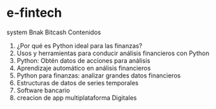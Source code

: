 # e-fintech
system Bnak Bitcash
Contenidos
1. ¿Por qué es Python ideal para las finanzas?
2. Usos y herramientas para conducir análisis financieros con Python
3. Python: Obtén datos de acciones para análisis
4. Aprendizaje automático en análisis financieros
5. Python para finanzas: analizar grandes datos financieros
6. Estructuras de datos de series temporales
7. Software bancario
8. creacion de app multiplataforma Digitales
